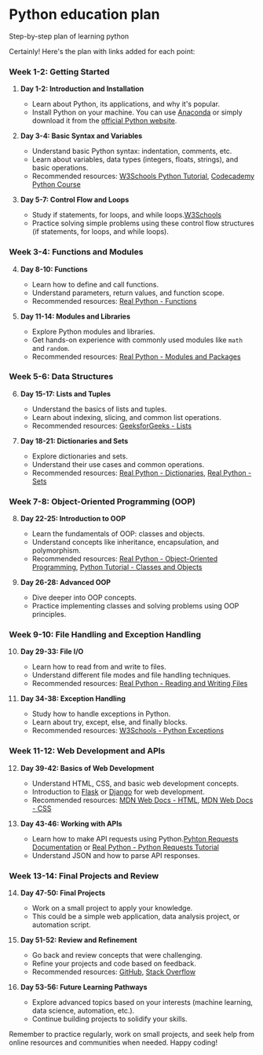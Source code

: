 # Python education plan
Step-by-step plan of learning python


Certainly! Here's the plan with links added for each point:

### Week 1-2: Getting Started

1. **Day 1-2: Introduction and Installation**
   - Learn about Python, its applications, and why it's popular.
   - Install Python on your machine. You can use [Anaconda](https://www.anaconda.com/products/distribution) or simply download it from the [official Python website](https://www.python.org/).

2. **Day 3-4: Basic Syntax and Variables**
   - Understand basic Python syntax: indentation, comments, etc.
   - Learn about variables, data types (integers, floats, strings), and basic operations. 
   - Recommended resources: [W3Schools Python Tutorial](https://www.w3schools.com/python/), [Codecademy Python Course](https://www.codecademy.com/learn/learn-python-3)

3. **Day 5-7: Control Flow and Loops**
   - Study if statements, for loops, and while loops.[W3Schools](https://www.w3schools.com/python/python_conditions.asp)
   - Practice solving simple problems using these control flow structures (if statements, for loops, and while loops).

### Week 3-4: Functions and Modules

4. **Day 8-10: Functions**
   - Learn how to define and call functions.
   - Understand parameters, return values, and function scope.
   - Recommended resources: [Real Python - Functions](https://realpython.com/defining-your-own-python-function/)

5. **Day 11-14: Modules and Libraries**
   - Explore Python modules and libraries.
   - Get hands-on experience with commonly used modules like `math` and `random`.
   - Recommended resources: [Real Python - Modules and Packages](https://realpython.com/python-modules-packages/)

### Week 5-6: Data Structures

6. **Day 15-17: Lists and Tuples**
   - Understand the basics of lists and tuples.
   - Learn about indexing, slicing, and common list operations.
   - Recommended resources: [GeeksforGeeks - Lists](https://www.geeksforgeeks.org/python-list/)

7. **Day 18-21: Dictionaries and Sets**
   - Explore dictionaries and sets.
   - Understand their use cases and common operations.
   - Recommended resources: [Real Python - Dictionaries](https://realpython.com/python-dicts/), [Real Python - Sets](https://realpython.com/python-sets/)

### Week 7-8: Object-Oriented Programming (OOP)

8. **Day 22-25: Introduction to OOP**
   - Learn the fundamentals of OOP: classes and objects.
   - Understand concepts like inheritance, encapsulation, and polymorphism.
   - Recommended resources: [Real Python - Object-Oriented Programming](https://realpython.com/python3-object-oriented-programming/), [Python Tutorial - Classes and Objects](https://www.learnpython.org/en/Classes_and_Objects)

9. **Day 26-28: Advanced OOP**
   - Dive deeper into OOP concepts.
   - Practice implementing classes and solving problems using OOP principles.

### Week 9-10: File Handling and Exception Handling

10. **Day 29-33: File I/O**
    - Learn how to read from and write to files.
    - Understand different file modes and file handling techniques.
    - Recommended resources: [Real Python - Reading and Writing Files](https://realpython.com/read-write-files-python/)

11. **Day 34-38: Exception Handling**
    - Study how to handle exceptions in Python.
    - Learn about try, except, else, and finally blocks.
    - Recommended resources: [W3Schools - Python Exceptions](https://www.w3schools.com/python/python_exceptions.asp)

### Week 11-12: Web Development and APIs

12. **Day 39-42: Basics of Web Development**
    - Understand HTML, CSS, and basic web development concepts.
    - Introduction to [Flask](https://flask.palletsprojects.com/) or [Django](https://docs.djangoproject.com/) for web development.
    - Recommended resources: [MDN Web Docs - HTML](https://developer.mozilla.org/en-US/docs/Web/HTML), [MDN Web Docs - CSS](https://developer.mozilla.org/en-US/docs/Web/CSS)

13. **Day 43-46: Working with APIs**
    - Learn how to make API requests using Python.[Pyhton Requests Documentation](https://docs.python-requests.org/en/latest/user/quickstart/) or [Real Python - Python Requests Tutorial](https://realpython.com/python-requests/)
    - Understand JSON and how to parse API responses.

### Week 13-14: Final Projects and Review

14. **Day 47-50: Final Projects**
    - Work on a small project to apply your knowledge.
    - This could be a simple web application, data analysis project, or automation script.

15. **Day 51-52: Review and Refinement**
    - Go back and review concepts that were challenging.
    - Refine your projects and code based on feedback.
    - Recommended resources: [GitHub](https://github.com/), [Stack Overflow](https://stackoverflow.com/)

16. **Day 53-56: Future Learning Pathways**
    - Explore advanced topics based on your interests (machine learning, data science, automation, etc.).
    - Continue building projects to solidify your skills.

Remember to practice regularly, work on small projects, and seek help from online resources and communities when needed. Happy coding!
